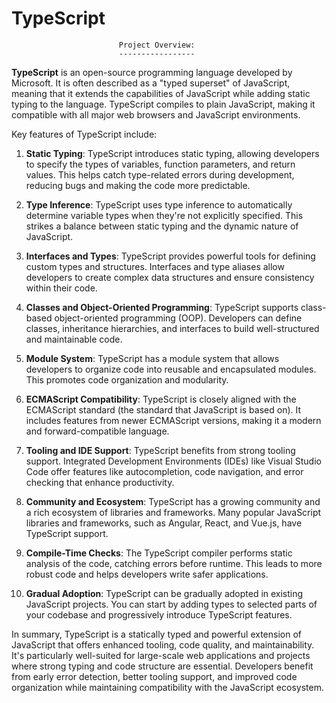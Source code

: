 # TypeScript

							Project Overview:
							-----------------


**TypeScript** is an open-source programming language developed by Microsoft. It is often described as a "typed superset" of JavaScript, meaning that it extends the capabilities of JavaScript while adding static typing to the language. TypeScript compiles to plain JavaScript, making it compatible with all major web browsers and JavaScript environments.

Key features of TypeScript include:

1. **Static Typing**: TypeScript introduces static typing, allowing developers to specify the types of variables, function parameters, and return values. This helps catch type-related errors during development, reducing bugs and making the code more predictable.

2. **Type Inference**: TypeScript uses type inference to automatically determine variable types when they're not explicitly specified. This strikes a balance between static typing and the dynamic nature of JavaScript.

3. **Interfaces and Types**: TypeScript provides powerful tools for defining custom types and structures. Interfaces and type aliases allow developers to create complex data structures and ensure consistency within their code.

4. **Classes and Object-Oriented Programming**: TypeScript supports class-based object-oriented programming (OOP). Developers can define classes, inheritance hierarchies, and interfaces to build well-structured and maintainable code.

5. **Module System**: TypeScript has a module system that allows developers to organize code into reusable and encapsulated modules. This promotes code organization and modularity.

6. **ECMAScript Compatibility**: TypeScript is closely aligned with the ECMAScript standard (the standard that JavaScript is based on). It includes features from newer ECMAScript versions, making it a modern and forward-compatible language.

7. **Tooling and IDE Support**: TypeScript benefits from strong tooling support. Integrated Development Environments (IDEs) like Visual Studio Code offer features like autocompletion, code navigation, and error checking that enhance productivity.

8. **Community and Ecosystem**: TypeScript has a growing community and a rich ecosystem of libraries and frameworks. Many popular JavaScript libraries and frameworks, such as Angular, React, and Vue.js, have TypeScript support.

9. **Compile-Time Checks**: The TypeScript compiler performs static analysis of the code, catching errors before runtime. This leads to more robust code and helps developers write safer applications.

10. **Gradual Adoption**: TypeScript can be gradually adopted in existing JavaScript projects. You can start by adding types to selected parts of your codebase and progressively introduce TypeScript features.

In summary, TypeScript is a statically typed and powerful extension of JavaScript that offers enhanced tooling, code quality, and maintainability. It's particularly well-suited for large-scale web applications and projects where strong typing and code structure are essential. Developers benefit from early error detection, better tooling support, and improved code organization while maintaining compatibility with the JavaScript ecosystem.
